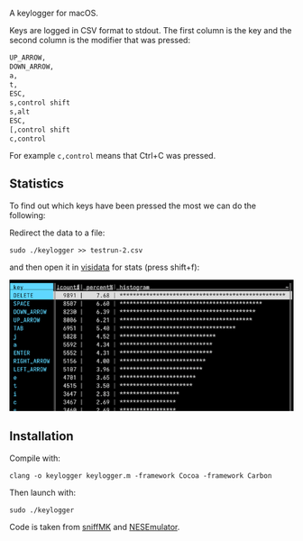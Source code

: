 A keylogger for macOS.

Keys are logged in CSV format to stdout. The first column is the key and the second column is the modifier that was pressed:

```
UP_ARROW,
DOWN_ARROW,
a,
t,
ESC,
s,control shift 
s,alt 
ESC,
[,control shift 
c,control
```

For example `c,control` means that Ctrl+C was pressed.

## Statistics

To find out which keys have been pressed the most we can do the following:

Redirect the data to a file:

```
sudo ./keylogger >> testrun-2.csv 
```

and then open it in [visidata](https://www.visidata.org/) for stats (press shift+f):

![visidata](/visidata.png?raw=true)

## Installation

Compile with:

```
clang -o keylogger keylogger.m -framework Cocoa -framework Carbon
```

Then launch with:

```
sudo ./keylogger
```

Code is taken from [sniffMK](https://github.com/objective-see/sniffMK/blob/master/sniffMK/sniffMK.m) and [NESEmulator](https://github.com/fredyshox/NESEmulator/blob/de0c574091a9c1f7e7713ea22f30dd0dd49b8dfb/Client/Cocoa/Sources/KeyCodeFormatter.m).
